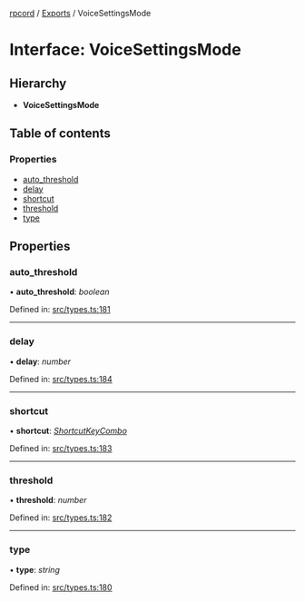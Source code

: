 [rpcord](../README.md) / [Exports](../modules.md) / VoiceSettingsMode

# Interface: VoiceSettingsMode

## Hierarchy

* **VoiceSettingsMode**

## Table of contents

### Properties

- [auto\_threshold](voicesettingsmode.md#auto_threshold)
- [delay](voicesettingsmode.md#delay)
- [shortcut](voicesettingsmode.md#shortcut)
- [threshold](voicesettingsmode.md#threshold)
- [type](voicesettingsmode.md#type)

## Properties

### auto\_threshold

• **auto\_threshold**: *boolean*

Defined in: [src/types.ts:181](https://github.com/DjDeveloperr/RPCord/blob/ac2ab55/src/types.ts#L181)

___

### delay

• **delay**: *number*

Defined in: [src/types.ts:184](https://github.com/DjDeveloperr/RPCord/blob/ac2ab55/src/types.ts#L184)

___

### shortcut

• **shortcut**: [*ShortcutKeyCombo*](shortcutkeycombo.md)

Defined in: [src/types.ts:183](https://github.com/DjDeveloperr/RPCord/blob/ac2ab55/src/types.ts#L183)

___

### threshold

• **threshold**: *number*

Defined in: [src/types.ts:182](https://github.com/DjDeveloperr/RPCord/blob/ac2ab55/src/types.ts#L182)

___

### type

• **type**: *string*

Defined in: [src/types.ts:180](https://github.com/DjDeveloperr/RPCord/blob/ac2ab55/src/types.ts#L180)

